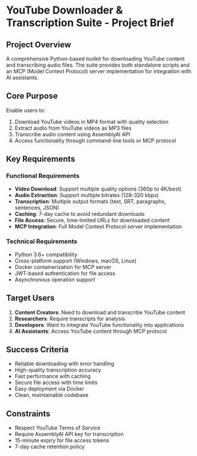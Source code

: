 # YouTube Downloader & Transcription Suite - Project Brief

## Project Overview
A comprehensive Python-based toolkit for downloading YouTube content and transcribing audio files. The suite provides both standalone scripts and an MCP (Model Context Protocol) server implementation for integration with AI assistants.

## Core Purpose
Enable users to:
1. Download YouTube videos in MP4 format with quality selection
2. Extract audio from YouTube videos as MP3 files
3. Transcribe audio content using AssemblyAI API
4. Access functionality through command-line tools or MCP protocol

## Key Requirements

### Functional Requirements
- **Video Download**: Support multiple quality options (360p to 4K/best)
- **Audio Extraction**: Support multiple bitrates (128-320 kbps)
- **Transcription**: Multiple output formats (text, SRT, paragraphs, sentences, JSON)
- **Caching**: 7-day cache to avoid redundant downloads
- **File Access**: Secure, time-limited URLs for downloaded content
- **MCP Integration**: Full Model Context Protocol server implementation

### Technical Requirements
- Python 3.6+ compatibility
- Cross-platform support (Windows, macOS, Linux)
- Docker containerization for MCP server
- JWT-based authentication for file access
- Asynchronous operation support

## Target Users
1. **Content Creators**: Need to download and transcribe YouTube content
2. **Researchers**: Require transcripts for analysis
3. **Developers**: Want to integrate YouTube functionality into applications
4. **AI Assistants**: Access YouTube content through MCP protocol

## Success Criteria
- Reliable downloading with error handling
- High-quality transcription accuracy
- Fast performance with caching
- Secure file access with time limits
- Easy deployment via Docker
- Clean, maintainable codebase

## Constraints
- Respect YouTube Terms of Service
- Require AssemblyAI API key for transcription
- 15-minute expiry for file access tokens
- 7-day cache retention policy
